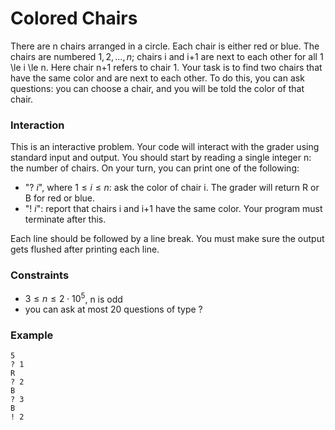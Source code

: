 # Colored Chairs

There are n chairs arranged in a circle. Each chair is either red or blue. The chairs are numbered $1, 2,\dots, n$;
chairs i and i+1 are next to each other for all 1 \le i \le n. Here chair n+1 refers to chair 1.
Your task is to find two chairs that have the same color and are next to each other.
To do this, you can ask questions: you can choose a chair, and you will be told the color of that chair.

### Interaction

This is an interactive problem. Your code will interact with the grader using standard input and output. You should
start by reading a single integer n: the number of chairs.
On your turn, you can print one of the following:

* "$?\ i$", where $1 \le i \le n:$ ask the color of chair i. The grader will return R or B for red or blue.
* "$!\ i$": report that chairs i and i+1 have the same color. Your program must terminate after this.

Each line should be followed by a line break. You must make sure the output gets flushed after printing each line.

### Constraints

* $3 \le n \le 2 \cdot 10^5$, n is odd
* you can ask at most 20 questions of type ?

### Example

```
5
? 1
R
? 2
B
? 3
B
! 2
```

